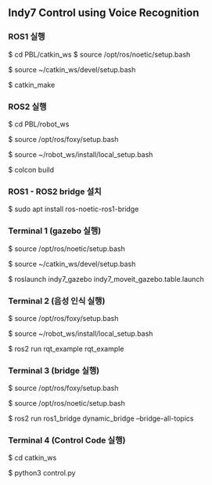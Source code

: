 ## Indy7 Control using Voice Recognition

### ROS1 실행
$ cd PBL/catkin_ws 
$ source /opt/ros/noetic/setup.bash 

$ source ~/catkin_ws/devel/setup.bash 

$ catkin_make 

### ROS2 실행
$ cd PBL/robot_ws

$ source /opt/ros/foxy/setup.bash 

$ source ~/robot_ws/install/local_setup.bash 

$ colcon build 

### ROS1 - ROS2 bridge 설치
$ sudo apt install ros-noetic-ros1-bridge 

### Terminal 1 (gazebo 실행)
$ source /opt/ros/noetic/setup.bash

$ source ~/catkin_ws/devel/setup.bash 

$ roslaunch indy7_gazebo indy7_moveit_gazebo.table.launch 

### Terminal 2 (음성 인식 실행)
$ source /opt/ros/foxy/setup.bash 

$ source ~/robot_ws/install/local_setup.bash 

$ ros2 run rqt_example rqt_example 

### Terminal 3 (bridge 실행)
$ source /opt/ros/foxy/setup.bash 

$ source /opt/ros/noetic/setup.bash 

$ ros2 run ros1_bridge dynamic_bridge –bridge-all-topics 

### Terminal 4 (Control Code 실행)
$ cd catkin_ws 

$ python3 control.py 
